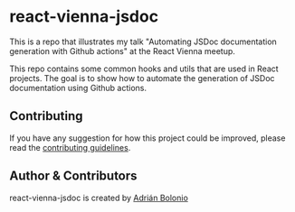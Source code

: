 <!-- @format -->

# react-vienna-jsdoc

This is a repo that illustrates my talk "Automating JSDoc documentation generation with Github actions" at the React Vienna meetup.

This repo contains some common hooks and utils that are used in React projects. The goal is to show how to automate the generation of JSDoc documentation using Github actions.

## Contributing

If you have any suggestion for how this project could be improved, please read the [contributing guidelines](https://github.com/bolonio/react-vienna-jsdoc/blob/main/CONTRIBUTING.md).

## Author & Contributors

react-vienna-jsdoc is created by [Adrián Bolonio](https://www.adrianbolonio.com)
